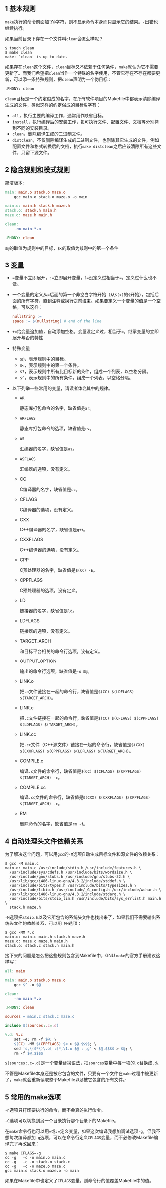 ## 1 基本规则

`make`执行的命令前面加了`@`字符，则不显示命令本身而只显示它的结果。`-`出错也继续执行。

如果当前目录下存在一个文件叫`clean`会怎么样呢？

```
$ touch clean
$ make clean
make: `clean' is up to date.
```

如果存在`clean`这个文件，`clean`目标又不依赖于任何条件，`make`就认为它不需要更新了。而我们希望把`clean`当作一个特殊的名字使用，不管它存在不存在都要更新，可以添一条特殊规则，把`clean`声明为一个伪目标：

```
.PHONY: clean
```

`clean`目标是一个约定俗成的名字，在所有软件项目的Makefile中都表示清除编译生成的文件，类似这样的约定俗成的目标名字有：

- `all`，执行主要的编译工作，通常用作缺省目标。
- `install`，执行编译后的安装工作，把可执行文件、配置文件、文档等分别拷到不同的安装目录。
- `clean`，删除编译生成的二进制文件。
- `distclean`，不仅删除编译生成的二进制文件，也删除其它生成的文件，例如配置文件和格式转换后的文档，执行`make distclean`之后应该清除所有这些文件，只留下源文件。

## 2 [隐含规则和模式规则](https://akaedu.github.io/book/ch22s02.html)

简洁版本:

```makefile
main: main.o stack.o maze.o
	gcc main.o stack.o maze.o -o main

main.o: main.h stack.h maze.h
stack.o: stack.h main.h
maze.o: maze.h main.h

clean:
	-rm main *.o

.PHONY: clean
```

`$@`的取值为规则中的目标，`$<`的取值为规则中的第一个条件

## 3 [变量](https://akaedu.github.io/book/ch22s03.html)

- `=`变量不立即展开，`:=`立即展开变量，`?=`没定义过相当于`=`，定义过什么也不做。

- 一个变量的定义从`=`后面的第一个非空白字符开始（从`$(x)`的`$`开始），包括后面的所有字符，直到注释或换行之前结束。如果要定义一个变量的值是一个空格，可以这样：

  ```makefile
  nullstring := 
  space := $(nullstring) # end of the line
  ```

- `+=`给变量追加值，自动添加空格，变量没定义过，相当于`=`。继承变量的立即展开与否的特性

- 特殊变量

  - `$@`，表示规则中的目标。
  - `$<`，表示规则中的第一个条件。
  - `$?`，表示规则中所有比目标新的条件，组成一个列表，以空格分隔。
  - `$^`，表示规则中的所有条件，组成一个列表，以空格分隔。

- 以下列举一些常用的变量，请读者体会其中的规律。

  - `AR`

    静态库打包命令的名字，缺省值是`ar`。

  - `ARFLAGS`

    静态库打包命令的选项，缺省值是`rv`。

  - `AS`

    汇编器的名字，缺省值是`as`。

  - `ASFLAGS`

    汇编器的选项，没有定义。

  - CC

    C编译器的名字，缺省值是`cc`。

  - CFLAGS

    C编译器的选项，没有定义。

  - CXX

    C++编译器的名字，缺省值是`g++`。

  - CXXFLAGS

    C++编译器的选项，没有定义。

  - CPP

    C预处理器的名字，缺省值是`$(CC) -E`。

  - CPPFLAGS

    C预处理器的选项，没有定义。

  - LD

    链接器的名字，缺省值是`ld`。

  - LDFLAGS

    链接器的选项，没有定义。

  - TARGET_ARCH

    和目标平台相关的命令行选项，没有定义。

  - OUTPUT_OPTION

    输出的命令行选项，缺省值是`-o $@`。

  - LINK.o

    把`.o`文件链接在一起的命令行，缺省值是`$(CC) $(LDFLAGS) $(TARGET_ARCH)`。

  - LINK.c

    把`.c`文件链接在一起的命令行，缺省值是`$(CC) $(CFLAGS) $(CPPFLAGS) $(LDFLAGS) $(TARGET_ARCH)`。

  - LINK.cc

    把`.cc`文件（C++源文件）链接在一起的命令行，缺省值是`$(CXX) $(CXXFLAGS) $(CPPFLAGS) $(LDFLAGS) $(TARGET_ARCH)`。

  - COMPILE.c

    编译`.c`文件的命令行，缺省值是`$(CC) $(CFLAGS) $(CPPFLAGS) $(TARGET_ARCH) -c`。

  - COMPILE.cc

    编译`.cc`文件的命令行，缺省值是`$(CXX) $(CXXFLAGS) $(CPPFLAGS) $(TARGET_ARCH) -c`。

  - RM

    删除命令的名字，缺省值是`rm -f`。

## 4 自动处理头文件依赖关系

为了解决这个问题，可以用`gcc`的`-M`选项自动生成目标文件和源文件的依赖关系：

```shell
$ gcc -M main.c
main.o: main.c /usr/include/stdio.h /usr/include/features.h \
  /usr/include/sys/cdefs.h /usr/include/bits/wordsize.h \
  /usr/include/gnu/stubs.h /usr/include/gnu/stubs-32.h \
  /usr/lib/gcc/i486-linux-gnu/4.3.2/include/stddef.h \
  /usr/include/bits/types.h /usr/include/bits/typesizes.h \
  /usr/include/libio.h /usr/include/_G_config.h /usr/include/wchar.h \
  /usr/lib/gcc/i486-linux-gnu/4.3.2/include/stdarg.h \
  /usr/include/bits/stdio_lim.h /usr/include/bits/sys_errlist.h main.h \
  stack.h maze.h
```

`-M`选项把`stdio.h`以及它所包含的系统头文件也找出来了，如果我们不需要输出系统头文件的依赖关系，可以用`-MM`选项：

```shell
$ gcc -MM *.c
main.o: main.c main.h stack.h maze.h
maze.o: maze.c maze.h main.h
stack.o: stack.c stack.h main.h
```

接下来的问题是怎么把这些规则包含到Makefile中，GNU `make`的官方手册建议这样写：

```makefile
all: main

main: main.o stack.o maze.o
	gcc $^ -o $@

clean:
	-rm main *.o

.PHONY: clean

sources = main.c stack.c maze.c

include $(sources:.c=.d)

%.d: %.c
	set -e; rm -f $@; \
	$(CC) -MM $(CPPFLAGS) $< > $@.$$$$; \
	sed 's,\($*\)\.o[ :]*,\1.o $@ : ,g' < $@.$$$$ > $@; \
	rm -f $@.$$$$
```

`$(sources:.c=.d)`是一个变量替换语法，把`sources`变量中每一项的`.c`替换成`.d`。

不管是Makefile本身还是被它包含的文件，只要有一个文件在`make`过程中被更新了，`make`就会重新读取整个Makefile以及被它包含的所有文件。·

## 5 常用的make选项

`-n`选项只打印要执行的命令，而不会真的执行命令。

`-C`选项可以切换到另一个目录执行那个目录下的Makefile。

在`make`命令行也可以用`=`或`:=`定义变量，如果这次编译我想加调试选项`-g`，但我不想每次编译都加`-g`选项，可以在命令行定义`CFLAGS`变量，而不必修改Makefile编译完了再改回来：

```shell
$ make CFLAGS=-g
cc -g   -c -o main.o main.c
cc -g   -c -o stack.o stack.c
cc -g   -c -o maze.o maze.c
gcc main.o stack.o maze.o -o main
```

如果在Makefile中也定义了`CFLAGS`变量，则命令行的值覆盖Makefile中的值。

